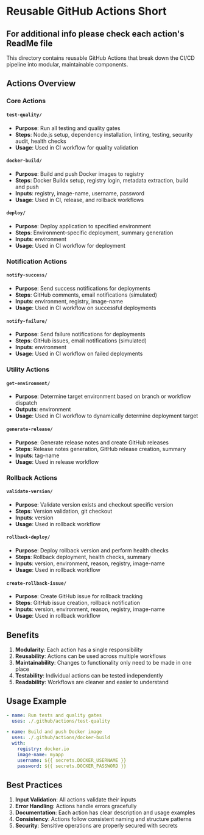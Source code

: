 # Reusable GitHub Actions Short

## **For additional info please check each action's ReadMe file**

This directory contains reusable GitHub Actions that break down the CI/CD pipeline into modular, maintainable components.

## Actions Overview

### Core Actions

#### `test-quality/`
- **Purpose**: Run all testing and quality gates
- **Steps**: Node.js setup, dependency installation, linting, testing, security audit, health checks
- **Usage**: Used in CI workflow for quality validation

#### `docker-build/`
- **Purpose**: Build and push Docker images to registry
- **Steps**: Docker Buildx setup, registry login, metadata extraction, build and push
- **Inputs**: registry, image-name, username, password
- **Usage**: Used in CI, release, and rollback workflows

#### `deploy/`
- **Purpose**: Deploy application to specified environment
- **Steps**: Environment-specific deployment, summary generation
- **Inputs**: environment
- **Usage**: Used in CI workflow for deployment

### Notification Actions

#### `notify-success/`
- **Purpose**: Send success notifications for deployments
- **Steps**: GitHub comments, email notifications (simulated)
- **Inputs**: environment, registry, image-name
- **Usage**: Used in CI workflow on successful deployments

#### `notify-failure/`
- **Purpose**: Send failure notifications for deployments
- **Steps**: GitHub issues, email notifications (simulated)
- **Inputs**: environment
- **Usage**: Used in CI workflow on failed deployments

### Utility Actions

#### `get-environment/`
- **Purpose**: Determine target environment based on branch or workflow dispatch
- **Outputs**: environment
- **Usage**: Used in CI workflow to dynamically determine deployment target

#### `generate-release/`
- **Purpose**: Generate release notes and create GitHub releases
- **Steps**: Release notes generation, GitHub release creation, summary
- **Inputs**: tag-name
- **Usage**: Used in release workflow

### Rollback Actions

#### `validate-version/`
- **Purpose**: Validate version exists and checkout specific version
- **Steps**: Version validation, git checkout
- **Inputs**: version
- **Usage**: Used in rollback workflow

#### `rollback-deploy/`
- **Purpose**: Deploy rollback version and perform health checks
- **Steps**: Rollback deployment, health checks, summary
- **Inputs**: version, environment, reason, registry, image-name
- **Usage**: Used in rollback workflow

#### `create-rollback-issue/`
- **Purpose**: Create GitHub issue for rollback tracking
- **Steps**: GitHub issue creation, rollback notification
- **Inputs**: version, environment, reason, registry, image-name
- **Usage**: Used in rollback workflow

## Benefits

1. **Modularity**: Each action has a single responsibility
2. **Reusability**: Actions can be used across multiple workflows
3. **Maintainability**: Changes to functionality only need to be made in one place
4. **Testability**: Individual actions can be tested independently
5. **Readability**: Workflows are cleaner and easier to understand

## Usage Example

```yaml
- name: Run tests and quality gates
  uses: ./.github/actions/test-quality

- name: Build and push Docker image
  uses: ./.github/actions/docker-build
  with:
    registry: docker.io
    image-name: myapp
    username: ${{ secrets.DOCKER_USERNAME }}
    password: ${{ secrets.DOCKER_PASSWORD }}
```

## Best Practices

1. **Input Validation**: All actions validate their inputs
2. **Error Handling**: Actions handle errors gracefully
3. **Documentation**: Each action has clear description and usage examples
4. **Consistency**: Actions follow consistent naming and structure patterns
5. **Security**: Sensitive operations are properly secured with secrets
